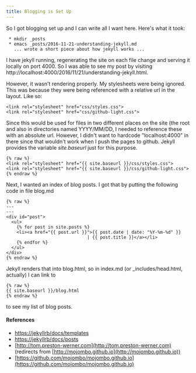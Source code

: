 ```yaml
---
title: Blogging is Set Up
---
```


So I got blogging set up and I can write all I want here. Here's what it
took:

     * mkdir _posts
     * emacs _posts/2016-11-21-understanding-jekyll.md
       ... wrote a short piece about how jekyll works ...

I have jekyll running, regenerating the site on each file change and
serving it locally on port 4000. So I was able to see my post by visiting
http://localhost:4000/2016/11/21/understanding-jekyll.html.

However, it wasn't rendering properly. My stylesheets were being ignored.
This was because they were being referenced with a relative url in the
layout. Like so:

    <link rel="stylesheet" href="css/styles.css">
    <link rel="stylesheet" href="css/github-light.css">

Since this would be used for files in two different places on the site (the
root and also in directories named YYYY/MM/DD, I needed to reference these
with an absolute url. However, I didn't want to hardcode "localhost:4000"
in there since that wouldn't work when I push the pages to github. Jekyll
provides the variable _site.baseurl_ just for this purpose.

    {% raw %}
    <link rel="stylesheet" href="{{ site.baseurl }}/css/styles.css">
    <link rel="stylesheet" href="{{ site.baseurl }}/css/github-light.css">
    {% endraw %}

Next, I wanted an index of blog posts. I got that by putting the following
code in file blog.md

    {% raw %}
    ---
    ---
    <div id="post">
      <ul>
        {% for post in site.posts %}
        <li><a href="{{ post.url }}">{{ post.date | date: "%Y-%m-%d" }} 
                                   | {{ post.title }}</a></li>
        {% endfor %}
      </ul>
    </div>
    {% endraw %}

Jekyll renders that into blog.html, so in index.md (or _includes/head.html,
actually) I can link to 

    {% raw %}
    {{ site.baseurl }}/blog.html
    {% endraw %}

to see my list of blog posts.

#### References ####

 * [https://jekyllrb/docs/templates](https://jekyllrb/docs/templates)
 * [https://jekyllrb/docs/posts](https://jekyllrb/docs/posts)
 * [http://tom.preston-werner.com](http://tom.preston-werner.com) (redirects from [http://mojombo.github.io](http://mojombo.github.io))
 * [https://github.com/mojombo/mojombo.github.io](https://github.com/mojombo/mojombo.github.io)
